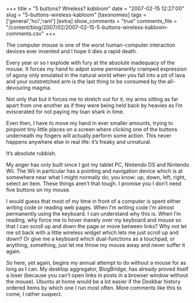 +++
title = "5 buttons? Wireless? *kabloom*"
date = "2007-02-15 12:27:00"
slug = "5-buttons-wireless-kabloom"
[taxonomies]
tags = ['general','hci','rant']
[extra]
show_comments = "true"
comments_file = "/content/blog/2007/02/2007-02-15-5-buttons-wireless-kabloom-comments.csv"
+++

The computer mouse is one of the worst human-computer interaction devices ever invented and I hope it dies a rapid death.

Every year or so I explode with fury at the absolute inadequacy of the mouse. It forces my hand to adpot some permanently cramped expression of agony only emulated in the natural world when you fall into a pit of lava and your outstretched arm is the last thing to be consumed by the all-devouring magma.

Not only that but it forces me to stretch out for it, my arms sitting as far apart from one another as if they were being held back by heavies as I’m eviscerated for not paying my loan shark in time.

Even then, I have to move my hand in ever smaller amounts, trying to pinpoint tiny little places on a screen where clicking one of the buttons underneath my fingers will actually perform some action. This never happens anywhere else in real life: it’s freaky and unnatural.

It’s absolute rubbish.

My anger has only built since I got my tablet PC, Nintendo DS and Nintendo Wii. The Wii in particular has a pointing and navigation device which is at somewhere near what I might normally do; you know: up, down, left, right, select an item. These things aren’t that tough. I promise you I don’t need five buttons on my mouse.

I would guess that most of my time in front of a computer is spent either writing code or reading web pages. When I’m writing code I’m almost permanently using the keyboard. I can understand why this is. When I’m reading, why force me to hover inanely over my keyboard and mouse so that I can scroll up and down the page or move between links? Why not let me sit back with a little wireless widget which lets me just scroll up and down? Or give me a keyboard which dual-functions as a touchpad, or anything, something, just let me throw my mouse away and never suffer it again.

So here, yet again, begins my annual attempt to do without a mouse for as long as I can. My desktop aggregator, BlogBridge, has already proved itself a loser (because you can’t open links in posts in a browser window without the mouse). Ubuntu at home would be a lot easier if the Deskbar history ordered items by which one I run most often. More comments like this to come, I rather suspect.
